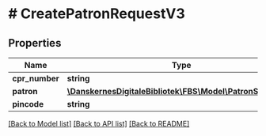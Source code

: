 # # CreatePatronRequestV3

## Properties

Name | Type | Description | Notes
------------ | ------------- | ------------- | -------------
**cpr_number** | **string** |  |
**patron** | [**\DanskernesDigitaleBibliotek\FBS\Model\PatronSettingsV3**](PatronSettingsV3.md) |  |
**pincode** | **string** |  |

[[Back to Model list]](../../README.md#models) [[Back to API list]](../../README.md#endpoints) [[Back to README]](../../README.md)
